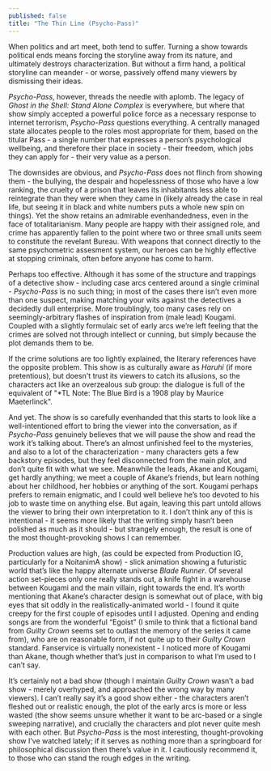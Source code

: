 ```yaml
---
published: false
title: "The Thin Line (Psycho-Pass)"
---
```


When politics and art meet, both tend to suffer. Turning a show towards political ends means forcing the storyline away from its nature, and ultimately destroys characterization. But without a firm hand, a political storyline can meander - or worse, passively offend many viewers by dismissing their ideas.

*Psycho-Pass*, however, threads the needle with aplomb. The legacy of *Ghost in the Shell: Stand Alone Complex* is everywhere, but where that show simply accepted a powerful police force as a necessary response to internet terrorism, *Psycho-Pass* questions everything. A centrally managed state allocates people to the roles most appropriate for them, based on the titular Pass - a single number that expresses a person’s psychological wellbeing, and therefore their place in society - their freedom, which jobs they can apply for - their very value as a person.

The downsides are obvious, and *Psycho-Pass* does not flinch from showing them - the bullying, the despair and hopelessness of those who have a low ranking, the cruelty of a prison that leaves its inhabitants less able to reintegrate than they were when they came in (likely already the case in real life, but seeing it in black and white numbers puts a whole new spin on things). Yet the show retains an admirable evenhandedness, even in the face of totalitarianism. Many people are happy with their assigned role, and crime has apparently fallen to the point where two or three small units seem to constitute the revelant Bureau. With weapons that connect directly to the same psychometric assesment system, our heroes can be highly effective at stopping criminals, often before anyone has come to harm.

Perhaps too effective. Although it has some of the structure and trappings of a detective show - including case arcs centered around a single criminal - *Psycho-Pass* is no such thing; in most of the cases there isn’t even more than one suspect, making matching your wits against the detectives a decidedly dull enterprise. More troublingly, too many cases rely on seemingly-arbitrary flashes of inspiration from (male lead) Kougami. Coupled with a slightly formulaic set of early arcs we’re left feeling that the crimes are solved not through intellect or cunning, but simply because the plot demands them to be.

If the crime solutions are too lightly explained, the literary references have the opposite problem. This show is as culturally aware as *Haruhi* (if more pretentious), but doesn't trust its viewers to catch its allusions, so the characters act like an overzealous sub group: the dialogue is full of the equivalent of "\*TL Note: The Blue Bird is a 1908 play by Maurice Maeterlinck".

And yet. The show is so carefully evenhanded that this starts to look like a well-intentioned effort to bring the viewer into the conversation, as if *Psycho-Pass* genuinely believes that we will pause the show and read the work it’s talking about. There’s an almost unfinished feel to the mysteries, and also to a lot of the characterization - many characters gets a few backstory episodes, but they feel disconnected from the main plot, and don’t quite fit with what we see. Meanwhile the leads, Akane and Kougami, get hardly anything; we meet a couple of Akane’s friends, but learn nothing about her childhood, her hobbies or anything of the sort. Kougami perhaps prefers to remain enigmatic, and I could well believe he’s too devoted to his job to waste time on anything else. But again, leaving this part untold allows the viewer to bring their own interpretation to it. I don’t think any of this is intentional - it seems more likely that the writing simply hasn’t been polished as much as it should - but strangely enough, the result is one of the most thought-provoking shows I can remember.

Production values are high, (as could be expected from Production IG, particularly for a NoitanimA show) - slick animation showing a futuristic world that’s like the happy alternate universe *Blade Runner*. Of several action set-pieces only one really stands out, a knife fight in a warehouse between Kougami and the main villain, right towards the end. It’s worth mentioning that Akane’s character design is somewhat out of place, with big eyes that sit oddly in the realistically-animated world - I found it quite creepy for the first couple of episodes until I adjusted. Opening and ending songs are from the wonderful “Egoist” (I smile to think that a fictional band from *Guilty Crown* seems set to outlast the memory of the series it came from), who are on reasonable form, if not quite up to their *Guilty Crown* standard. Fanservice is virtually nonexistent - I noticed more of Kougami than Akane, though whether that’s just in comparison to what I’m used to I can’t say.

It’s certainly not a bad show (though I maintain *Guilty Crown* wasn’t a bad show - merely overhyped, and approached the wrong way by many viewers). I can’t really say it’s a good show either - the characters aren’t fleshed out or realistic enough, the plot of the early arcs is more or less wasted (the show seems unsure whether it want to be arc-based or a single sweeping narrative), and crucially the characters and plot never quite mesh with each other. But *Psycho-Pass* is the most interesting, thought-provoking show I’ve watched lately; if it serves as nothing more than a springboard for philosophical discussion then there’s value in it. I cautiously recommend it, to those who can stand the rough edges in the writing.